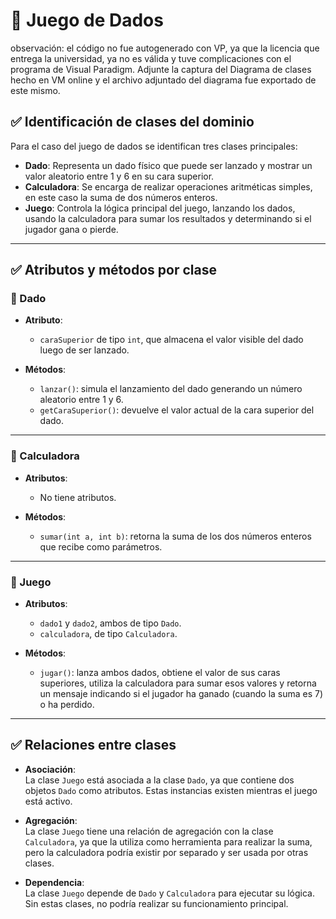 # 🎲 Juego de Dados
observación: el código no fue autogenerado con VP, ya que la licencia que entrega la universidad, ya no es válida y tuve complicaciones con el programa de Visual Paradigm. Adjunte la captura del Diagrama de clases hecho en VM online y el archivo adjuntado del diagrama fue exportado de este mismo.
## ✅ Identificación de clases del dominio

Para el caso del juego de dados se identifican tres clases principales:

- **Dado**: Representa un dado físico que puede ser lanzado y mostrar un valor aleatorio entre 1 y 6 en su cara superior.
- **Calculadora**: Se encarga de realizar operaciones aritméticas simples, en este caso la suma de dos números enteros.
- **Juego**: Controla la lógica principal del juego, lanzando los dados, usando la calculadora para sumar los resultados y determinando si el jugador gana o pierde.

---

## ✅ Atributos y métodos por clase

### 🔹 Dado

- **Atributo**:  
  - `caraSuperior` de tipo `int`, que almacena el valor visible del dado luego de ser lanzado.

- **Métodos**:
  - `lanzar()`: simula el lanzamiento del dado generando un número aleatorio entre 1 y 6.
  - `getCaraSuperior()`: devuelve el valor actual de la cara superior del dado.

---

### 🔹 Calculadora

- **Atributos**:  
  - No tiene atributos.

- **Métodos**:
  - `sumar(int a, int b)`: retorna la suma de los dos números enteros que recibe como parámetros.

---

### 🔹 Juego

- **Atributos**:
  - `dado1` y `dado2`, ambos de tipo `Dado`.
  - `calculadora`, de tipo `Calculadora`.

- **Métodos**:
  - `jugar()`: lanza ambos dados, obtiene el valor de sus caras superiores, utiliza la calculadora para sumar esos valores y retorna un mensaje indicando si el jugador ha ganado (cuando la suma es 7) o ha perdido.

---

## ✅ Relaciones entre clases

- **Asociación**:  
  La clase `Juego` está asociada a la clase `Dado`, ya que contiene dos objetos `Dado` como atributos. Estas instancias existen mientras el juego está activo.

- **Agregación**:  
  La clase `Juego` tiene una relación de agregación con la clase `Calculadora`, ya que la utiliza como herramienta para realizar la suma, pero la calculadora podría existir por separado y ser usada por otras clases.

- **Dependencia**:  
  La clase `Juego` depende de `Dado` y `Calculadora` para ejecutar su lógica. Sin estas clases, no podría realizar su funcionamiento principal.
